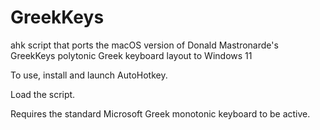 # GreekKeys
ahk script that ports the macOS version of Donald Mastronarde's GreekKeys polytonic Greek keyboard layout to Windows 11

To use, install and launch AutoHotkey.

Load the script.

Requires the standard Microsoft Greek monotonic keyboard to be active.
